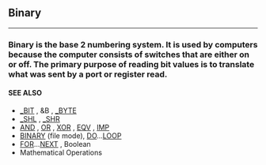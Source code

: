 ## Binary
---

### Binary is the base 2 numbering system. It is used by computers because the computer consists of switches that are either on or off. The primary purpose of reading bit values is to translate what was sent by a port or register read.

#### SEE ALSO
* [_BIT](./_BIT.md) , &B , [_BYTE](./_BYTE.md)
* [_SHL](./_SHL.md) , [_SHR](./_SHR.md)
* [AND](./AND.md) , [OR](./OR.md) , [XOR](./XOR.md) , [EQV](./EQV.md) , [IMP](./IMP.md)
* [BINARY](./BINARY.md) (file mode), [DO](./DO.md)...[LOOP](./LOOP.md)
* [FOR](./FOR.md)...[NEXT](./NEXT.md) , Boolean
* Mathematical Operations
